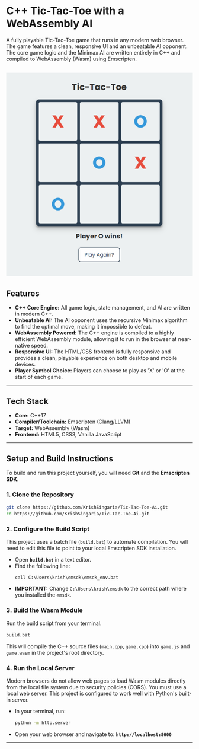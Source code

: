 # C++ Tic-Tac-Toe with a WebAssembly AI

A fully playable Tic-Tac-Toe game that runs in any modern web browser. The game features a clean, responsive UI and an unbeatable AI opponent. The core game logic and the Minimax AI are written entirely in C++ and compiled to WebAssembly (Wasm) using Emscripten.

![game](game.png)
---

## Features

* **C++ Core Engine:** All game logic, state management, and AI are written in modern C++.
* **Unbeatable AI:** The AI opponent uses the recursive Minimax algorithm to find the optimal move, making it impossible to defeat.
* **WebAssembly Powered:** The C++ engine is compiled to a highly efficient WebAssembly module, allowing it to run in the browser at near-native speed.
* **Responsive UI:** The HTML/CSS frontend is fully responsive and provides a clean, playable experience on both desktop and mobile devices.
* **Player Symbol Choice:** Players can choose to play as 'X' or 'O' at the start of each game.

---

## Tech Stack

* **Core:** C++17
* **Compiler/Toolchain:** Emscripten (Clang/LLVM)
* **Target:** WebAssembly (Wasm)
* **Frontend:** HTML5, CSS3, Vanilla JavaScript

---

## Setup and Build Instructions

To build and run this project yourself, you will need **Git** and the **Emscripten SDK**.

### 1. Clone the Repository
```bash
git clone https://github.com/KrishSingaria/Tic-Tac-Toe-Ai.git
cd https://github.com/KrishSingaria/Tic-Tac-Toe-Ai.git
```

### 2\. Configure the Build Script

This project uses a batch file (`build.bat`) to automate compilation. You will need to edit this file to point to your local Emscripten SDK installation.

  * Open **`build.bat`** in a text editor.
  * Find the following line:
    ```batch
    call C:\Users\krish\emsdk\emsdk_env.bat
    ```
  * **IMPORTANT:** Change `C:\Users\krish\emsdk` to the correct path where you installed the `emsdk`.

### 3\. Build the Wasm Module

Run the build script from your terminal.

```bash
build.bat
```

This will compile the C++ source files (`main.cpp`, `game.cpp`) into `game.js` and `game.wasm` in the project's root directory.

### 4\. Run the Local Server

Modern browsers do not allow web pages to load Wasm modules directly from the local file system due to security policies (CORS). You must use a local web server. This project is configured to work well with Python's built-in server.

  * In your terminal, run:
    ```bash
    python -m http.server
    ```
  * Open your web browser and navigate to:
    **`http://localhost:8000`**

-----